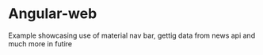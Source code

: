 # Angular-web
Example showcasing use of material nav bar, gettig data from news api and much more in futire
